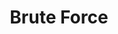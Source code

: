 ---
title: 'Brute Force'
description: ''
hide_table_of_contents: true
draft: true
keywords:
  - leetcode
  - tutorial
  - brute force
---